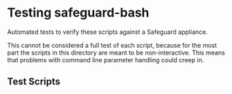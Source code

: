 # Testing safeguard-bash
Automated tests to verify these scripts against a Safeguard appliance.

This cannot be considered a full test of each script, because for the most part
the scripts in this directory are meant to be non-interactive.  This means that
problems with command line parameter handling could creep in.

## Test Scripts

